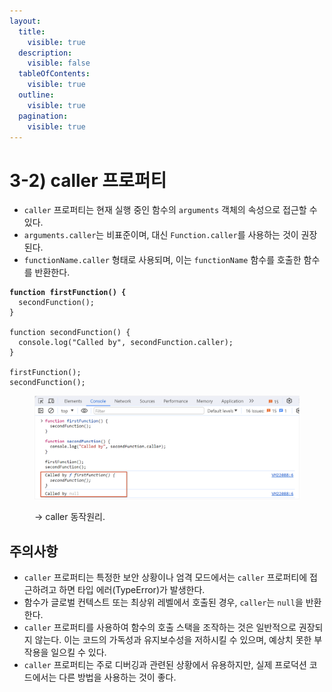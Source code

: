 ```yaml
---
layout:
  title:
    visible: true
  description:
    visible: false
  tableOfContents:
    visible: true
  outline:
    visible: true
  pagination:
    visible: true
---
```


# 3-2) caller 프로퍼티

* `caller` 프로퍼티는 현재 실행 중인 함수의 `arguments` 객체의 속성으로 접근할 수 있다.
* `arguments.caller`는 비표준이며, 대신 `Function.caller`를 사용하는 것이 권장된다.
* `functionName.caller` 형태로 사용되며, 이는 `functionName` 함수를 호출한 함수를 반환한다.

<pre class="language-javascript"><code class="lang-javascript"><strong>function firstFunction() {
</strong>  secondFunction();
}

function secondFunction() {
  console.log("Called by", secondFunction.caller);
}

firstFunction();
secondFunction();
</code></pre>

<div align="left">

<figure><img src="../../../.gitbook/assets/2024-01-17 18 27 16.png" alt="" width="563"><figcaption><p>→ caller 동작원리.</p></figcaption></figure>

</div>

## 주의사항

* `caller` 프로퍼티는 특정한 보안 상황이나 엄격 모드에서는 `caller` 프로퍼티에 접근하려고 하면 타입 에러(TypeError)가 발생한다.
* 함수가 글로벌 컨텍스트 또는 최상위 레벨에서 호출된 경우, `caller`는 `null`을 반환한다.
* `caller` 프로퍼티를 사용하여 함수의 호출 스택을 조작하는 것은 일반적으로 권장되지 않는다. 이는 코드의 가독성과 유지보수성을 저하시킬 수 있으며, 예상치 못한 부작용을 일으킬 수 있다.
* `caller` 프로퍼티는 주로 디버깅과 관련된 상황에서 유용하지만, 실제 프로덕션 코드에서는 다른 방법을 사용하는 것이 좋다.
